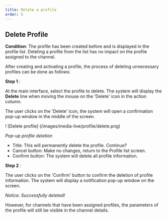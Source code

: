 ```yaml
---
title: Delete a profile
order: 5
---
```


## Delete Profile

**Condition**: The profile has been created before and is displayed in the profile list.
Deleting a profile from the list has no impact on the profile assigned to the channel.

After creating and activating a profile, the process of deleting unnecessary profiles can be done as follows:

**Step 1** :

At the main interface, select the profile to delete. The system will display the **Delete** line when moving the mouse on the 'Delete' icon in the action column.

The user clicks on the 'Delete' icon, the system will open a confirmation pop-up window in the middle of the screen.

! [Delete profile] (/images/media-live/profile/delete.png)

_Pop-up profile deletion_

- Title: This will permanently delete the profile. Continue?
- Cancel button: Make no changes, return to the Profile list screen.
- Confirm button: The system will delete all profile information.

**Step 2** :

The user clicks on the 'Confirm' button to confirm the deletion of profile information. The system will display a notification pop-up window on the screen.

 <!-- ![]() -->

_Notice: Successfully deleted!_

However, for channels that have been assigned profiles, the parameters of the profile will still be visible in the channel details.





